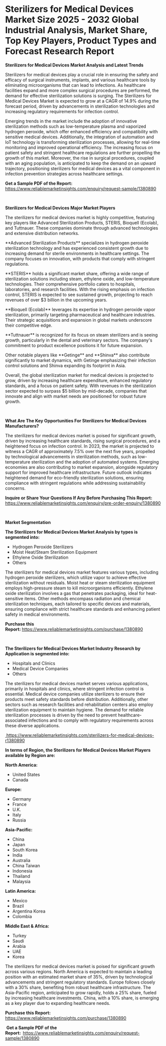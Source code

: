 <p><h1>Sterilizers for Medical Devices Market Size 2025 - 2032 Global Industrial Analysis, Market Share, Top Key Players, Product Types and Forecast Research Report</h1></p><p><strong>Sterilizers for Medical Devices Market Analysis and Latest Trends</strong></p>
<p><p>Sterilizers for medical devices play a crucial role in ensuring the safety and efficacy of surgical instruments, implants, and various healthcare tools by eliminating microorganisms that can lead to infections. As healthcare facilities expand and more complex surgical procedures are performed, the demand for effective sterilization solutions is surging. The Sterilizers for Medical Devices Market is expected to grow at a CAGR of 14.9% during the forecast period, driven by advancements in sterilization technologies and increasing regulatory requirements for infection control. </p><p>Emerging trends in the market include the adoption of innovative sterilization methods such as low-temperature plasma and vaporized hydrogen peroxide, which offer enhanced efficiency and compatibility with sensitive medical devices. Additionally, the integration of automation and IoT technology is transforming sterilization processes, allowing for real-time monitoring and improved operational efficiency. The increasing focus on patient safety and stringent healthcare regulations are further propelling the growth of this market. Moreover, the rise in surgical procedures, coupled with an aging population, is anticipated to keep the demand on an upward trajectory, positioning sterilizers for medical devices as a vital component in infection prevention strategies across healthcare settings.</p></p>
<p><strong>Get a Sample PDF of the Report:&nbsp;</strong> <a href="https://www.reliablemarketinsights.com/enquiry/request-sample/1380890?utm_campaign=3037&utm_medium=2&utm_source=Github&utm_content=ia&utm_term=14042025&utm_id=sterilizers-for-medical-devices">https://www.reliablemarketinsights.com/enquiry/request-sample/1380890</a></p>
<p>&nbsp;</p>
<p><strong>Sterilizers for Medical Devices Major Market Players</strong></p>
<p><p>The sterilizers for medical devices market is highly competitive, featuring key players like Advanced Sterilization Products, STERIS, Bioquell (Ecolab), and Tuttnauer. These companies dominate through advanced technologies and extensive distribution networks. </p><p>**Advanced Sterilization Products** specializes in hydrogen peroxide sterilization technology and has experienced consistent growth due to increasing demand for sterile environments in healthcare settings. The company focuses on innovation, with products that comply with stringent regulations.</p><p>**STERIS** holds a significant market share, offering a wide range of sterilization solutions including steam, ethylene oxide, and low-temperature technologies. Their comprehensive portfolio caters to hospitals, laboratories, and research facilities. With the rising emphasis on infection control, STERIS is expected to see sustained growth, projecting to reach revenues of over $3 billion in the upcoming years.</p><p>**Bioquell (Ecolab)** leverages its expertise in hydrogen peroxide vapor sterilization, primarily targeting pharmaceutical and healthcare industries. Their strategic acquisitions and expansion in global markets underscore their competitive edge. </p><p>**Tuttnauer** is recognized for its focus on steam sterilizers and is seeing growth, particularly in the dental and veterinary sectors. The company's commitment to product excellence positions it for future expansion.</p><p>Other notable players like **Getinge** and **Shinva** also contribute significantly to market dynamics, with Getinge emphasizing their infection control solutions and Shinva expanding its footprint in Asia.</p><p>Overall, the global sterilization market for medical devices is projected to grow, driven by increasing healthcare expenditure, enhanced regulatory standards, and a focus on patient safety. With revenues in the sterilization sector expected to surpass $5 billion by mid-decade, companies that innovate and align with market needs are positioned for robust future growth.</p></p>
<p>&nbsp;</p>
<p><strong>What Are The Key Opportunities For Sterilizers for Medical Devices Manufacturers?</strong></p>
<p><p>The sterilizers for medical devices market is poised for significant growth, driven by increasing healthcare standards, rising surgical procedures, and a heightened focus on infection control. In 2023, the market is projected to witness a CAGR of approximately 7.5% over the next five years, propelled by technological advancements in sterilization methods, such as low-temperature sterilization and the adoption of automated systems. Emerging economies are also contributing to market expansion, alongside regulatory support for improved healthcare infrastructure. Future outlook indicates heightened demand for eco-friendly sterilization solutions, ensuring compliance with stringent regulations while addressing sustainability concerns.</p></p>
<p><strong>Inquire or Share Your Questions If Any Before Purchasing This Report:</strong> <a href="https://www.reliablemarketinsights.com/enquiry/pre-order-enquiry/1380890?utm_campaign=3037&utm_medium=2&utm_source=Github&utm_content=ia&utm_term=14042025&utm_id=sterilizers-for-medical-devices">https://www.reliablemarketinsights.com/enquiry/pre-order-enquiry/1380890</a></p>
<p>&nbsp;</p>
<p><strong>Market Segmentation</strong></p>
<p><strong>The Sterilizers for Medical Devices Market Analysis by types is segmented into:</strong></p>
<p><ul><li>Hydrogen Peroxide Sterilizers</li><li>Moist Heat/Steam Sterilization Equipment</li><li>Ethylene Oxide Sterilization</li><li>Others</li></ul></p>
<p><p>The sterilizers for medical devices market features various types, including hydrogen peroxide sterilizers, which utilize vapor to achieve effective sterilization without residuals. Moist heat or steam sterilization equipment employs high-pressure steam to kill microorganisms efficiently. Ethylene oxide sterilization involves a gas that penetrates packaging, ideal for heat-sensitive items. Other methods encompass radiation and chemical sterilization techniques, each tailored to specific devices and materials, ensuring compliance with strict healthcare standards and enhancing patient safety in medical environments.</p></p>
<p><strong>Purchase this Report:&nbsp;</strong><a href="https://www.reliablemarketinsights.com/purchase/1380890?utm_campaign=3037&utm_medium=2&utm_source=Github&utm_content=ia&utm_term=14042025&utm_id=sterilizers-for-medical-devices">https://www.reliablemarketinsights.com/purchase/1380890</a></p>
<p>&nbsp;</p>
<p><strong>The Sterilizers for Medical Devices Market Industry Research by Application is segmented into:</strong></p>
<p><ul><li>Hospitals and Clinics</li><li>Medical Device Companies</li><li>Others</li></ul></p>
<p><p>The sterilizers for medical devices market serves various applications, primarily in hospitals and clinics, where stringent infection control is essential. Medical device companies utilize sterilizers to ensure their products meet safety standards before distribution. Additionally, other sectors such as research facilities and rehabilitation centers also employ sterilization equipment to maintain hygiene. The demand for reliable sterilization processes is driven by the need to prevent healthcare-associated infections and to comply with regulatory requirements across these diverse applications.</p></p>
<p><a href="https://www.reliablemarketinsights.com/sterilizers-for-medical-devices-r1380890?utm_campaign=3037&utm_medium=2&utm_source=Github&utm_content=ia&utm_term=14042025&utm_id=sterilizers-for-medical-devices">&nbsp;https://www.reliablemarketinsights.com/sterilizers-for-medical-devices-r1380890</a></p>
<p><strong>In terms of Region, the Sterilizers for Medical Devices Market Players available by Region are:</strong></p>
<p>
    <p> <strong> North America: </strong>
        <ul>
            <li>United States</li>
            <li>Canada</li>
        </ul>
        </p> 
    <p> <strong> Europe: </strong>
        <ul>
            <li>Germany</li>
            <li>France</li>
            <li>U.K.</li>
            <li>Italy</li>
            <li>Russia</li>
        </ul>
        </p> 
    <p> <strong> Asia-Pacific: </strong>
        <ul>
            <li>China</li>
            <li>Japan</li>
            <li>South Korea</li>
            <li>India</li>
            <li>Australia</li>
            <li>China Taiwan</li>
            <li>Indonesia</li>
            <li>Thailand</li>
            <li>Malaysia</li>
        </ul>
        </p> 
    <p> <strong> Latin America: </strong>
        <ul>
            <li>Mexico</li>
            <li>Brazil</li>
            <li>Argentina Korea</li>
            <li>Colombia</li>
        </ul>
        </p> 
    <p> <strong> Middle East & Africa: </strong>
        <ul>
            <li>Turkey</li>
            <li>Saudi</li>
            <li>Arabia</li>
            <li>UAE</li>
            <li>Korea</li>
        </ul>
    </p>
    </p>
<p><p>The sterilizers for medical devices market is poised for significant growth across various regions. North America is expected to maintain a leading position with an estimated market share of 35%, driven by technological advancements and stringent regulatory standards. Europe follows closely with a 30% share, benefiting from robust healthcare infrastructure. The Asia-Pacific region, anticipated to grow rapidly, holds a 25% share, fueled by increasing healthcare investments. China, with a 10% share, is emerging as a key player due to expanding healthcare needs.</p></p>
<p><strong>Purchase this Report: </strong><a href="https://www.reliablemarketinsights.com/purchase/1380890?utm_campaign=3037&utm_medium=2&utm_source=Github&utm_content=ia&utm_term=14042025&utm_id=sterilizers-for-medical-devices">https://www.reliablemarketinsights.com/purchase/1380890</a></p>
<p>&nbsp;<strong>Get a Sample PDF of the Report:&nbsp;&nbsp;</strong><a href="https://www.reliablemarketinsights.com/enquiry/request-sample/1380890?utm_campaign=3037&utm_medium=2&utm_source=Github&utm_content=ia&utm_term=14042025&utm_id=sterilizers-for-medical-devices">https://www.reliablemarketinsights.com/enquiry/request-sample/1380890</a></p>
<p><strong></strong></p>
<p><p></p><p></p><p></p></p>